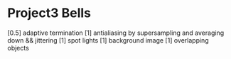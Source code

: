 # Project3 Bells
[0.5] adaptive termination
[1] antialiasing by supersampling and averaging down && jittering
[1] spot lights
[1] background image
[1] overlapping objects

